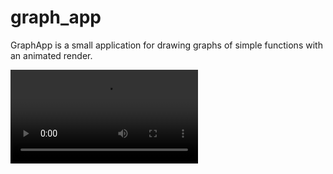 # graph_app

GraphApp is a small application for drawing graphs of simple functions with an animated render.

![video](./videos/video.mp4)
